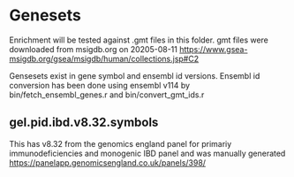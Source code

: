 

# Genesets
Enrichment will be tested against .gmt files in this folder. gmt files were downloaded from msigdb.org on 20205-08-11
https://www.gsea-msigdb.org/gsea/msigdb/human/collections.jsp#C2

Gensesets exist in gene symbol and ensembl id versions.
Ensembl id conversion has been done using ensembl v114 by bin/fetch_ensembl_genes.r and bin/convert_gmt_ids.r

## gel.pid.ibd.v8.32.symbols
This has v8.32 from the genomics england panel for primariy immunodeficiencies and monogenic IBD panel and was manually generated
https://panelapp.genomicsengland.co.uk/panels/398/